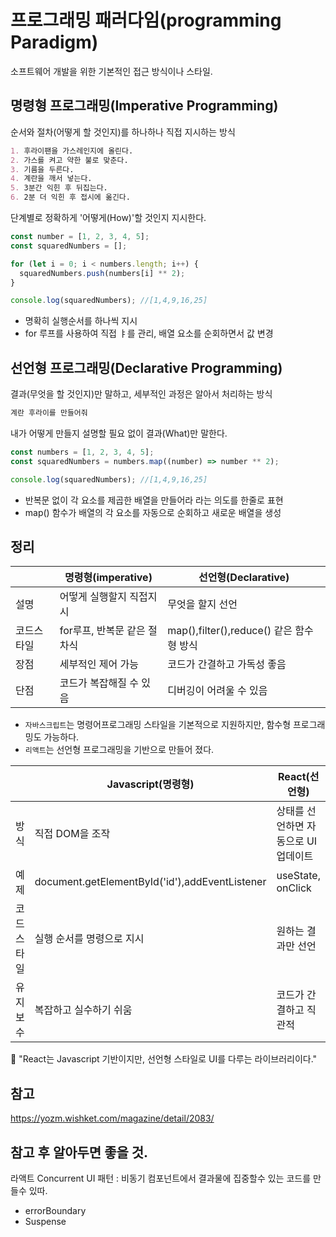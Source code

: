 # 프로그래밍 패러다임(programming Paradigm)

소프트웨어 개발을 위한 기본적인 접근 방식이나 스타일.

## 명령형 프로그래밍(Imperative Programming)

순서와 절차(어떻게 할 것인지)를 하나하나 직접 지시하는 방식

```md
1. 후라이팬을 가스레인지에 올린다.
2. 가스를 켜고 약한 불로 맞춘다.
3. 기름을 두른다.
4. 계란을 깨서 넣는다.
5. 3분간 익힌 후 뒤집는다.
6. 2분 더 익힌 후 접시에 옮긴다.
```

단계별로 정확하게 '어떻게(How)'할 것인지 지시한다.

```js
const number = [1, 2, 3, 4, 5];
const squaredNumbers = [];

for (let i = 0; i < numbers.length; i++) {
  squaredNumbers.push(numbers[i] ** 2);
}

console.log(squaredNumbers); //[1,4,9,16,25]
```

- 명확히 실행순서를 하나씩 지시
- for 루프를 사용하여 직접 ㅑ를 관리, 배열 요소를 순회하면서 값 변경

## 선언형 프로그래밍(Declarative Programming)

결과(무엇을 할 것인지)만 말하고, 세부적인 과정은 알아서 처리하는 방식

```md
계란 후라이를 만들어줘
```

내가 어떻게 만들지 설명할 필요 없이 결과(What)만 말한다.

```js
const numbers = [1, 2, 3, 4, 5];
const squaredNumbers = numbers.map((number) => number ** 2);

console.log(squaredNumbers); //[1,4,9,16,25]
```

- 반복문 없이 각 요소를 제곱한 배열을 만들어라 라는 의도를 한줄로 표현
- map() 함수가 배열의 각 요소를 자동으로 순회하고 새로운 배열을 생성

## 정리

|            | 명령형(imperative)          | 선언형(Declarative)                      |
| ---------- | --------------------------- | ---------------------------------------- |
| 설명       | 어떻게 실행할지 직접지시    | 무엇을 할지 선언                         |
| 코드스타일 | for루프, 반복문 같은 절차식 | map(),filter(),reduce() 같은 함수형 방식 |
| 장점       | 세부적인 제어 가능          | 코드가 간결하고 가독성 좋음              |
| 단점       | 코드가 복잡해질 수 있음     | 디버깅이 어려울 수 있음                  |

- `자바스크립트`는 명령어프로그래밍 스타일을 기본적으로 지원하지만, 함수형 프로그래밍도 가능하다.
- `리액트`는 선언형 프로그래밍을 기반으로 만들어 졌다.

|            | Javascript(명령형)                             | React(선언형)                       |
| ---------- | ---------------------------------------------- | ----------------------------------- |
| 방식       | 직접 DOM을 조작                                | 상태를 선언하면 자동으로 UI업데이트 |
| 예제       | document.getElementById('id'),addEventListener | useState, onClick                   |
| 코드스타일 | 실행 순서를 명령으로 지시                      | 원하는 결과만 선언                  |
| 유지보수   | 복잡하고 실수하기 쉬움                         | 코드가 간결하고 직관적              |

:rocket: "React는 Javascript 기반이지만, 선언형 스타일로 UI를 다루는 라이브러리이다."

## 참고

https://yozm.wishket.com/magazine/detail/2083/

## 참고 후 알아두면 좋을 것.

라액트 Concurrent UI 패턴 : 비동기 컴포넌트에서 결과물에 집중할수 있는 코드를 만들수 있따.

- errorBoundary
- Suspense
